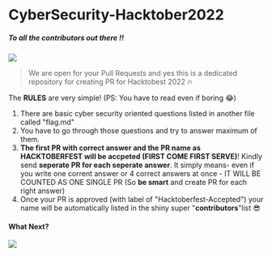 # CyberSecurity-Hacktober2022
##### To all the contributors out there !! 
[![](https://c.tenor.com/f0tLMdmzEGUAAAAC/taboo-james-delaney.gif)](https://c.tenor.com/f0tLMdmzEGUAAAAC/taboo-james-delaney.gif)

> We are open for your Pull Requests and yes this is a dedicated repository for creating PR for Hacktobest 2022 🔥

The **RULES** are very simple! (PS: You have to read even if boring 😂)
1. There are basic cyber security oriented questions listed in another file called "flag.md" 
2.  You have to go through those questions and try to answer maximum of them. 
3. **The first PR with correct answer and the PR name as HACKTOBERFEST will be accpeted (FIRST COME FIRST SERVE)**! Kindly send **seperate PR for each seperate answer**. It simply means- even if you write one corrent answer or 4 correct answers at once - IT WILL BE COUNTED AS ONE SINGLE PR (So **be smart** and create PR for each right answer) 
4. Once your PR is approved (with label of "Hacktoberfest-Accepted") your name will be automatically listed in the shiny super "**contributors**"list 😎 

#### What Next? 
[![](https://i.postimg.cc/bwNRnQXM/Cg-Oo-IWxy-V7r9.gif)](https://i.postimg.cc/bwNRnQXM/Cg-Oo-IWxy-V7r9.gif)
